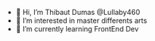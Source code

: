 - 👋 Hi, I’m Thibaut Dumas @Lullaby460
- 👀 I’m interested in master differents arts
- 🌱 I’m currently learning FrontEnd Dev
